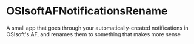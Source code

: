 # OSIsoftAFNotificationsRename
A small app that goes through your automatically-created notifications in OSIsoft's AF, and renames them to something that makes more sense
